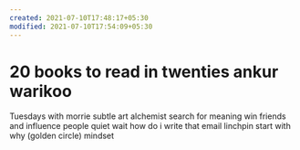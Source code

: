 ```yaml
---
created: 2021-07-10T17:48:17+05:30
modified: 2021-07-10T17:54:09+05:30
---
```


# 20 books to read in twenties ankur warikoo

Tuesdays with morrie
subtle art
alchemist
search for meaning
win friends and influence people
quiet
wait how do i write that email
linchpin
start with why (golden circle)
mindset
